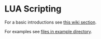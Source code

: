 # LUA Scripting

For a basic introductions see [this wiki section](https://wiki.rusefi.com/Lua-Scripting/).

For examples see [files in example directory](https://github.com/ECU-tech/ecu-fw/tree/master/firmware/controllers/lua/examples).
